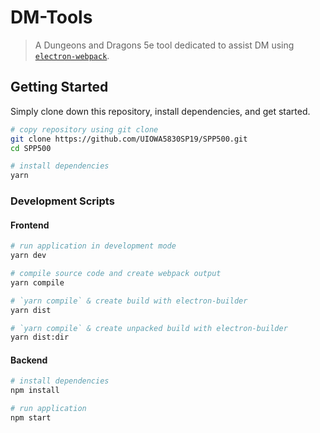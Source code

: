 # DM-Tools
> A Dungeons and Dragons 5e tool dedicated to assist DM using [`electron-webpack`](https://github.com/electron-userland/electron-webpack).

## Getting Started
Simply clone down this repository, install dependencies, and get started.

```bash
# copy repository using git clone
git clone https://github.com/UIOWA5830SP19/SPP500.git
cd SPP500

# install dependencies
yarn
```

### Development Scripts
#### Frontend
```bash
# run application in development mode
yarn dev

# compile source code and create webpack output
yarn compile

# `yarn compile` & create build with electron-builder
yarn dist

# `yarn compile` & create unpacked build with electron-builder
yarn dist:dir
```

#### Backend
```bash
# install dependencies
npm install

# run application
npm start
```